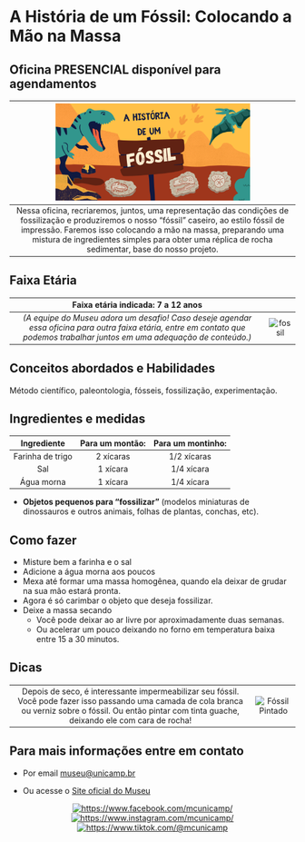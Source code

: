 # A História de um Fóssil: Colocando a Mão na Massa

## Oficina PRESENCIAL disponível para agendamentos

|<img src="fossil.png" width="70%" height="70%"> |
|:-------------:|
|Nessa oficina, recriaremos, juntos, uma representação das condições de fossilização e produziremos o nosso “fóssil” caseiro, ao estilo fóssil de impressão. Faremos isso colocando a mão na massa, preparando uma mistura de ingredientes simples para obter uma réplica de rocha sedimentar, base do nosso projeto.|

## Faixa Etária

|Faixa etária indicada: 7 a 12 anos||
|:-----:|:-----:|
|*(A equipe do Museu adora um desafio! Caso deseje agendar essa oficina para outra faixa etária, entre em contato que podemos trabalhar juntos em uma adequação de conteúdo.)*|![fossil](fossildino.jpeg)|

## Conceitos abordados e Habilidades
Método científico, paleontologia, fósseis, fossilização, experimentação.

## Ingredientes e medidas 

|Ingrediente| **Para um montão:** | **Para um montinho:**  |
|:-----------:|:-------------:|:-------------:|
|Farinha de trigo| 2 xícaras|  1/2 xícaras |
|Sal| 1 xícara| 1/4 xícara|
|Água morna | 1 xícara  | 1/4 xícara|

* **Objetos pequenos para “fossilizar”**  (modelos miniaturas de dinossauros e outros animais, folhas de plantas, conchas, etc).

## Como fazer
* Misture bem a farinha e o sal
* Adicione a água morna aos poucos 
* Mexa até formar uma massa homogênea, quando ela deixar de grudar na sua mão estará pronta.
* Agora é só carimbar o objeto que deseja fossilizar.
* Deixe a massa secando
  * Você pode deixar ao ar livre por aproximadamente duas semanas.
  * Ou acelerar um pouco deixando no forno em temperatura baixa entre 15 a 30 minutos.
  
## Dicas

|||
|:-----------:|:-------------:|
|Depois de seco, é interessante impermeabilizar seu fóssil. Você pode fazer isso passando uma camada de cola branca ou verniz sobre o fóssil. Ou então pintar com tinta guache, deixando ele com cara de rocha!| ![Fóssil Pintado](osso.jpeg)|

## Para mais informações entre em contato

* Por email museu@unicamp.br

* Ou acesse o [Site oficial do Museu](https://www.mc.unicamp.br/visite)

<div align="center">
  <a href="https://www.facebook.com/mcunicamp/">
    <img src="../facebook-ícone.png" alt="https://www.facebook.com/mcunicamp/" width="5%" height="5%"> 
  <a href="https://www.instagram.com/mcunicamp/">
    <img src="../instagram-ícone.png" alt="https://www.instagram.com/mcunicamp/" width="5%" height="5%"> 
  <a href="https://www.tiktok.com/@mcunicamp">
    <img src="../tiktok-ícone.png" alt="https://www.tiktok.com/@mcunicamp" width="5%" height="5%">
